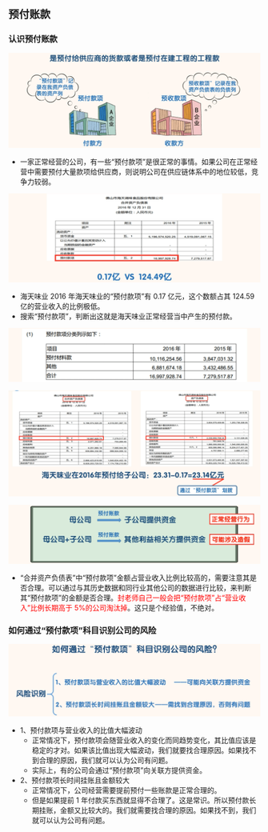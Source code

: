 ## 预付账款

### 认识预付账款

![image-20220505121128871](images/image-20220505121128871.png)

- 一家正常经营的公司，有一些“预付款项”是很正常的事情。如果公司在正常经营中需要预付大量款项给供应商，则说明公司在供应链体系中的地位较低，竞争力较弱。

![image-20220505121226984](images/image-20220505121226984.png)

- 海天味业 2016 年海天味业的“预付款项”有 0.17 亿元，这个数额占其 124.59 亿的营业收入的比例极低。
- 搜索“预付款项”，判断出这就是海天味业正常经营当中产生的预付款。

![image-20220505121305149](images/image-20220505121305149.png)

![image-20220505121352059](images/image-20220505121352059.png)

![image-20220505121452884](images/image-20220505121452884.png)

- “合并资产负债表”中“预付款项”金额占营业收入比例比较高的，需要注意其是否合理。可以通过与其历史数据和同行业其他公司的数据进行比较，来判断其“预付款项”的金额是否合理。<font color="red">封老师自己一般会把“预付款项”占“营业收入”比例长期高于 5%的公司淘汰掉</font>。这只是个经验值，不绝对。

### 如何通过“预付款项”科目识别公司的风险

![image-20220505121637015](images/image-20220505121637015.png)

- 1、预付款项与营业收入的比值大幅波动
  - 正常情况下，预付款项会随营业收入的变化而同趋势变化，其比值应该是稳定的才对。如果该比值出现大幅波动，我们就要找合理原因。如果找不到合理的原因，我们就可以认为公司有问题。
  - 实际上，有的公司会通过“预付款项”向关联方提供资金。
- 2、预付款项长时间挂账且金额较大
  - 正常情况下，公司经营需要提前预付一些账款是正常合理的。
  - 但是如果提前 1 年付款买东西就显得不合理了。这是常识。所以预付款长期挂账，金额又比较大的。我们就需要找合理的原因。如果找不到，我们就可以认为公司有问题。
